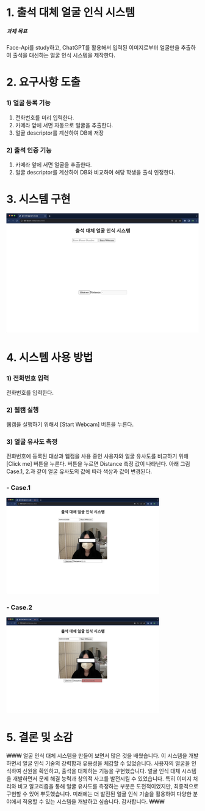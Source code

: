 # 1. 출석 대체 얼굴 인식 시스템
##### 과제 목표
Face-Api를 study하고, ChatGPT를 활용해서
입력된 이미지로부터 얼굴만을 추출하여 출석을 대신하는 얼굴 인식 시스템을 제작한다.


# 2. 요구사항 도출
### 1) 얼굴 등록 기능
1. 전화번호를 미리 입력한다.
2. 카메라 앞에 서면 자동으로 얼굴을 추출한다.
3. 얼굴 descriptor를 계산하여 DB에 저장


### 2) 출석 인증 기능
1. 카메라 앞에 서면 얼굴을 추출한다.
2. 얼굴 descriptor를 계산하여 DB와 비교하여 해당 학생을 출석 인정한다.

# 3. 시스템 구현 
<img src="https://raw.githubusercontent.com/SeoyeongShin/2023_1Graphics/main/img/faceSIM/faceS1.jpg"></img>

# 4. 시스템 사용 방법
### 1) 전화번호 입력
전화번호를 입력한다.
### 2) 웹캠 실행
웹캠을 실행하기 위해서 [Start Webcam] 버튼을 누른다. 
### 3) 얼굴 유사도 측정
전화번호에 등록된 대상과 웹캠을 사용 중인 사용자와 얼굴 유사도를 비교하기 위해 [Click me] 버튼을 누른다.
버튼을 누르면 Distance 측정 값이 나타난다. 
아래 그림 Case.1, 2.과 같이 얼굴 유사도의 값에 따라 색상과 값이 변경된다. 

### - Case.1
<img src="https://raw.githubusercontent.com/SeoyeongShin/2023_1Graphics/main/img/faceSIM/faceS2.jpg" width="400px" height="250px"></img>
### - Case.2
<img src="https://raw.githubusercontent.com/SeoyeongShin/2023_1Graphics/main/img/faceSIM/faceS3.jpg" width="400px" height="250px"></img>

# 5. 결론 및 소감
₩₩₩
얼굴 인식 대체 시스템을 만들어 보면서 많은 것을 배웠습니다. 이 시스템을 개발하면서 얼굴 인식 기술의 강력함과 유용성을 체감할 수 있었습니다. 
사용자의 얼굴을 인식하여 신원을 확인하고, 출석을 대체하는 기능을 구현했습니다. 
얼굴 인식 대체 시스템을 개발하면서 문제 해결 능력과 창의적 사고를 발전시킬 수 있었습니다. 특히 이미지 처리와 비교 알고리즘을 통해 얼굴 유사도를 측정하는 부분은 도전적이었지만, 최종적으로 구현할 수 있어 뿌듯했습니다. 미래에는 더 발전된 얼굴 인식 기술을 활용하여 다양한 분야에서 적용할 수 있는 시스템을 개발하고 싶습니다. 감사합니다. 
₩₩₩
